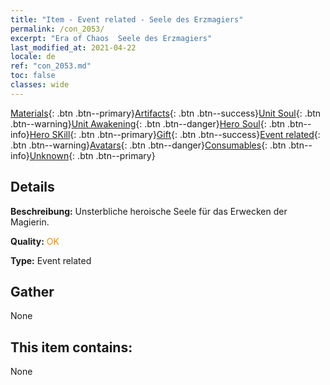 ```yaml
---
title: "Item - Event related - Seele des Erzmagiers"
permalink: /con_2053/
excerpt: "Era of Chaos  Seele des Erzmagiers"
last_modified_at: 2021-04-22
locale: de
ref: "con_2053.md"
toc: false
classes: wide
---
```

 [Materials](/ItemsDE/){: .btn .btn--primary}[Artifacts](/ItemsDE/Artifacts/){: .btn .btn--success}[Unit Soul](/ItemsDE/UnitSoul/){: .btn .btn--warning}[Unit Awakening](/ItemsDE/UnitAwakening/){: .btn .btn--danger}[Hero Soul](/ItemsDE/HeroSoul/){: .btn .btn--info}[Hero SKill](/ItemsDE/HeroSkill/){: .btn .btn--primary}[Gift](/ItemsDE/Gift/){: .btn .btn--success}[Event related](/ItemsDE/Events/){: .btn .btn--warning}[Avatars](/ItemsDE/Avatars/){: .btn .btn--danger}[Consumables](/ItemsDE/Consumables/){: .btn .btn--info}[Unknown](/ItemsDE/Unknown/){: .btn .btn--primary}

## Details
 **Beschreibung:** Unsterbliche heroische Seele für das Erwecken der Magierin.

 **Quality:** <span style="color: #FF8C00">OK</span>

 **Type:** Event related

## Gather

  None

## This item contains:

  None


